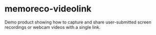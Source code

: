 # memoreco-videolink
Demo product showing how to capture and share user-submitted screen recordings or webcam videos with a single link.
